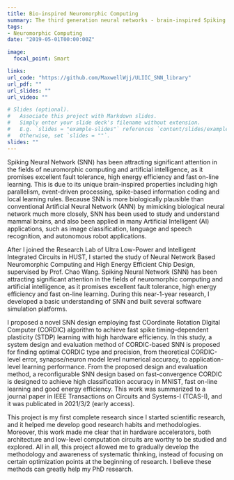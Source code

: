 ```yaml
---
title: Bio-inspired Neuromorphic Computing
summary: The third generation neural networks - brain-inspired Spiking Neural Networks
tags:
- Neuromorphic Computing
date: "2019-05-01T00:00:00Z"

image:
  focal_point: Smart

links:
url_code: "https://github.com/MaxwellWjj/ULIIC_SNN_library"
url_pdf: ""
url_slides: ""
url_video: ""

# Slides (optional).
#   Associate this project with Markdown slides.
#   Simply enter your slide deck's filename without extension.
#   E.g. `slides = "example-slides"` references `content/slides/example-slides.md`.
#   Otherwise, set `slides = ""`.
slides: ""
---
```


Spiking Neural Network (SNN) has been attracting significant attention in the fields of neuromorphic computing and artificial intelligence, as it promises excellent fault tolerance, high energy efficiency and fast on-line learning. This is due to its unique brain-inspired properties including high parallelism, event-driven processing, spike-based information coding and local learning rules. Because SNN is more biologically plausible than conventional Artificial Neural Network (ANN) by mimicking biological neural network much more closely, SNN has been used to study and understand mammal brains, and also been applied in many Artificial Intelligent (AI) applications, such as image classification, language and speech recognition, and autonomous robot applications.

After I joined the Research Lab of Ultra Low-Power and Intelligent Integrated Circuits in HUST, I started the study of Neural Network Based Neuromorphic Computing and High Energy Efficient Chip Design, supervised by Prof. Chao Wang. Spiking Neural Network (SNN) has been attracting significant attention in the fields of neuromorphic computing and artificial intelligence, as it promises excellent fault tolerance, high energy efficiency and fast on-line learning. During this near-1-year research, I developed a basic understanding of SNN and built several software simulation platforms. 

I proposed a novel SNN design employing fast COordinate Rotation DIgital Computer (CORDIC) algorithm to achieve fast spike timing–dependent plasticity (STDP) learning with high hardware efficiency. In this study, a system design and evaluation method of CORDIC-based SNN is proposed for finding optimal CORDIC type and precision, from theoretical CORDIC-level error, synapse/neuron model level numerical accuracy, to application-level learning performance. From the proposed design and evaluation method, a reconfigurable SNN design based on fast-convergence CORDIC is designed to achieve high classification accuracy in MNIST, fast on-line learning and good energy efficiency. This work was summarized to a journal paper in IEEE Transactions on Circuits and Systems-I (TCAS-I), and it was publicated in 2021/3/2 (early access). 

This project is my first complete research since I started scientific research, and it helped me develop good research habits and methodologies. Moreover, this work made me clear that in hardware accelerators, both architecture and low-level computation circuits are worthy to be studied and explored. All in all, this project allowed me to gradually develop the methodology and awareness of systematic thinking, instead of focusing on certain optimization points at the beginning of research. I believe these methods can greatly help my PhD research.
